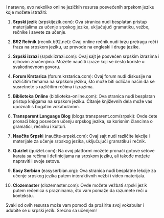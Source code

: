 I naravno, evo nekoliko online jezičkih resursa posvećenih srpskom jeziku koje možete istražiti:

1. **Srpski jezik** (srpskijezik.com): Ova stranica nudi besplatan pristup materijalima za učenje srpskog jezika, uključujući gramatiku, vežbe, rečnike i savete za učenje.

2. **B92 Rečnik** (recnik.b92.net): Ovaj online rečnik nudi brzu pretragu reči i fraza na srpskom jeziku, uz prevode na engleski i druge jezike.

3. **Srpski izrazi** (srpskiizrazi.com): Ovaj sajt je posvećen srpskim izrazima i njihovim značenjima. Možete naučiti izraze koji se često koriste u svakodnevnom govoru.

4. **Forum Krstarica** (forum.krstarica.com): Ovaj forum nudi diskusije na različitim temama na srpskom jeziku, što može biti odličan način da se susretnete s različitim rečima i izrazima.

5. **Biblioteka Online** (biblioteka-online.com): Ova stranica nudi besplatan pristup knjigama na srpskom jeziku. Čitanje književnih dela može vas upoznati s bogatim vokabularom.

6. **Transparent Language Blog** (blogs.transparent.com/srpski): Ovde ćete pronaći blog posvećen učenju srpskog jezika, sa korisnim člancima o gramatici, rečniku i kulturi.

7. **Naučite Srpski** (naučite-srpski.com): Ovaj sajt nudi različite lekcije i materijale za učenje srpskog jezika, uključujući gramatiku i rečnik.

8. **Quizlet** (quizlet.com): Na ovoj platformi možete pronaći gotove setove karata sa rečima i definicijama na srpskom jeziku, ali takođe možete napraviti i svoje setove.

9. **Easy Serbian** (easyserbian.org): Ova stranica nudi besplatne lekcije za učenje srpskog jezika putem interaktivnih vežbi i video materijala.

10. **Clozemaster** (clozemaster.com): Ovde možete vežbati srpski jezik putem rečenica s prazninama, što vam pomaže da razumete reči u kontekstu.

Svaki od ovih resursa može vam pomoći da proširite svoj vokabular i udubite se u srpski jezik. Srećno sa učenjem!